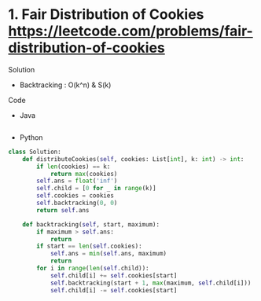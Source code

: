 # 1. Fair Distribution of Cookies https://leetcode.com/problems/fair-distribution-of-cookies

Solution

- Backtracking : O(k^n) & S(k)

Code

- Java

```java

```

- Python

```python
class Solution:
    def distributeCookies(self, cookies: List[int], k: int) -> int:
        if len(cookies) == k:
            return max(cookies)
        self.ans = float('inf')
        self.child = [0 for _ in range(k)]
        self.cookies = cookies
        self.backtracking(0, 0)
        return self.ans

    def backtracking(self, start, maximum):
        if maximum > self.ans:
            return
        if start == len(self.cookies):
            self.ans = min(self.ans, maximum)
            return
        for i in range(len(self.child)):
            self.child[i] += self.cookies[start]
            self.backtracking(start + 1, max(maximum, self.child[i]))
            self.child[i] -= self.cookies[start]
```
